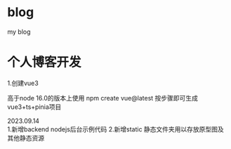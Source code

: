 # blog
my blog
# 个人博客开发

1.创建vue3 

高于node 16.0的版本上使用 npm create vue@latest 按步骤即可生成vue3+ts+pinia项目

2023.09.14  
1.新增backend nodejs后台示例代码
2.新增static 静态文件夹用以存放原型图及其他静态资源


